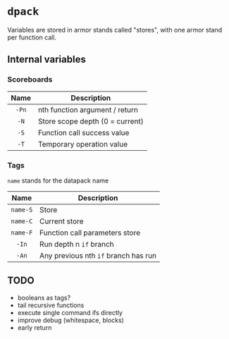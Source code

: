 # `dpack`

Variables are stored in armor stands called "stores",
with one armor stand per function call.

## Internal variables

### Scoreboards

| Name  | Description                     |
|:-----:|---------------------------------|
| `-Pn` | nth function argument / return  |
| `-N`  | Store scope depth (0 = current) |
| `-S`  | Function call success value     |
| `-T`  | Temporary operation value       |

### Tags

`name` stands for the datapack name

|   Name   | Description                          |
|:--------:|--------------------------------------|
| `name-S` | Store                                |
| `name-C` | Current store                        |
| `name-F` | Function call parameters store       |
|  `-In`   | Run depth n `if` branch              |
|  `-An`   | Any previous nth `if` branch has run |


## TODO

- booleans as tags?
- tail recursive functions
- execute single command ifs directly
- improve debug (whitespace, blocks)
- early return